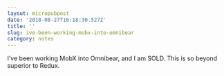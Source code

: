 ```yaml
---
layout: micropubpost
date: '2018-08-27T16:18:30.527Z'
title: ''
slug: ive-been-working-mobx-into-omnibear
category: notes
---
```

I’ve been working MobX into Omnibear, and I am SOLD. This is so beyond superior to Redux.
